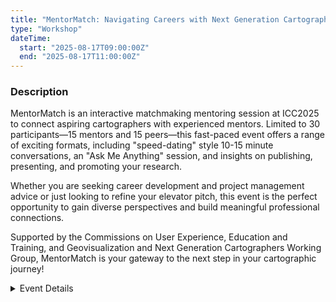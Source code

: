 ```yaml
---
title: "MentorMatch: Navigating Careers with Next Generation Cartographers"
type: "Workshop"
dateTime:
  start: "2025-08-17T09:00:00Z"
  end: "2025-08-17T11:00:00Z"
---
```


### Description

MentorMatch is an interactive matchmaking mentoring session at ICC2025 to connect aspiring cartographers with experienced mentors. Limited to 30 participants—15 mentors and 15 peers—this fast-paced event offers a range of exciting formats, including "speed-dating" style 10-15 minute conversations, an "Ask Me Anything" session, and insights on publishing, presenting, and promoting your research.

Whether you are seeking career development and project management advice or just looking to refine your elevator pitch, this event is the perfect opportunity to gain diverse perspectives and build meaningful professional connections.

Supported by the Commissions on User Experience, Education and Training, and Geovisualization and Next Generation Cartographers Working Group, MentorMatch is your gateway to the next step in your cartographic journey!

<details>
  <summary>Event Details</summary>

### Commissions & Working Group responsible

1. ICA Working Group Next Generation Cartographers https://next-generation-cartographers.github.io/
1. ICA Commission on Education and Training https://education.icaci.org/
1. ICA Commissions on Geovisualization https://viz.icaci.org/
1. ICA Commissions on User Experience (UX) https://use.icaci.org/

### Organisers

- Zulfa Nur’aini ‘Afifah (University of Augsburg, NGC)
- Merve Keskin (University of Salzburg, UX)
- Nicole Yeung (University of British Columbia, NGC)
- Katarzyna Słomska-Przech (Institute of History PAS, NGC)
- Chelsea Nestel (UW-Milwaukee, NGC)
- Jakob Listabarth (TU Dresden, NGC)
- Juliane Cron (TU Munich, Education)
- Anthony Robinson (Penn State, Geovisualization)
- Zdeněk Stachoň (Masaryk University, UX)

### Contact

- Merve Keskin: merve.keskin@plus.ac.at
- Zulfa Nur’aini ‘Afifah: zulfa.afifah@uni-a.de

### Additional information

Registration via ICC 2025 website is required. Please bring your laptop for this event.

</details>
